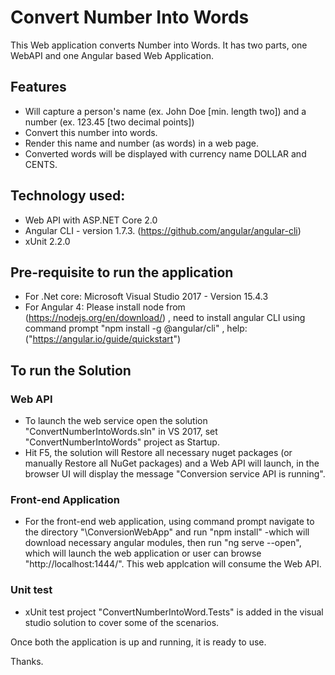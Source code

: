 # Convert Number Into Words

This Web application converts Number into Words. It has two parts, one WebAPI and one Angular based Web Application.

## Features
* Will capture a person's name (ex. John Doe [min. length two]) and a number (ex. 123.45 [two decimal points])
* Convert this number into words.
* Render this name and number (as words) in a web page.
* Converted words will be displayed with currency name DOLLAR and CENTS.

## Technology used:

* Web API with ASP.NET Core 2.0
* Angular CLI - version 1.7.3. (https://github.com/angular/angular-cli)
* xUnit 2.2.0

## Pre-requisite to run the application

* For .Net core: Microsoft Visual Studio 2017 - Version 15.4.3
* For Angular 4: Please install node from (https://nodejs.org/en/download/) , need to install angular CLI using command prompt "npm install -g @angular/cli" , help: ("https://angular.io/guide/quickstart")


## To run the Solution

### Web API
* To launch the web service open the solution "ConvertNumberIntoWords.sln" in VS 2017, set "ConvertNumberIntoWords" project as Startup.
* Hit F5, the solution will Restore all necessary nuget packages (or manually Restore all NuGet packages) and a Web API will launch, in the browser UI will display the message "Conversion service API is running".

### Front-end Application
* For the front-end web application, using command prompt navigate to the directory "\ConversionWebApp" and run "npm install"
-which will download necessary angular modules, then run "ng serve --open", which will launch the web application or user can browse "http://localhost:1444/". This web applcation will consume the Web API.

### Unit test
* xUnit test project "ConvertNumberIntoWord.Tests" is added in the visual studio solution to cover some of the scenarios.


Once both the application is up and running, it is ready to use.

Thanks.

